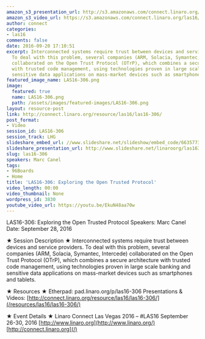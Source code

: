 ```yaml
---
amazon_s3_presentation_url: http://s3.amazonaws.com/connect.linaro.org/las16/Presentations/Wednesday/Open%20Trust%20Protocol%20-%20LAS16-306.pdf
amazon_s3_video_url: https://s3.amazonaws.com/connect.linaro.org/las16/Videos/Wednesday/LAS16-306%20Exploring%20the%20Open%20Trusted%20Protocol.mp4
author: connect
categories:
- las16
comments: false
date: 2016-09-20 17:10:51
excerpt: Interconnected systems require trust between devices and service providers.
  To deal with this problem, several companies (ARM, Solacia, Symantec, Intercede)
  collaborated on the Open Trust Protocol (OTrP), which combines a secure architecture
  with trusted code management, using technologies proven in large scale banking and
  sensitive data applications on mass-market devices such as smartphones and tablets.
featured_image_name: LAS16-306.png
image:
  featured: true
  name: LAS16-306.png
  path: /assets/images/featured-images/LAS16-306.png
layout: resource-post
link: http://connect.linaro.org/resource/las16/las16-306/
post_format:
- Video
session_id: LAS16-306
session_track: LHG
slideshare_embed_url: //www.slideshare.net/slideshow/embed_code/66357732
slideshare_presentation_url: http://www.slideshare.net/linaroorg/las16306-exploring-the-open-trusted-protocol
slug: las16-306
speakers: Marc Canel
tags:
- 96Boards
- Home
title: 'LAS16-306: Exploring the Open Trusted Protocol'
video_length: 00:00
video_thumbnail: None
wordpress_id: 3830
youtube_video_url: https://youtu.be/EkuN48aa70w
---
```


LAS16-306: Exploring the Open Trusted Protocol
Speakers: Marc Canel
Date: September 28, 2016

★ Session Description ★
Interconnected systems require trust between devices and service providers. To deal with this problem, several companies (ARM, Solacia, Symantec, Intercede) collaborated on the Open Trust Protocol (OTrP), which combines a secure architecture with trusted code management, using technologies proven in large scale banking and sensitive data applications on mass-market devices such as smartphones and tablets.

★ Resources ★
Etherpad: pad.linaro.org/p/las16-306
Presentations & Videos: [http://connect.linaro.org/resource/las16/las16-306/](/resources/las16/las16-306/)

★ Event Details ★
Linaro Connect Las Vegas 2016 – #LAS16
September 26-30, 2016
[http://www.linaro.org](http://www.linaro.org/)
[http://connect.linaro.org](/)